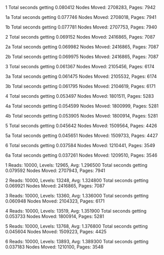 1
Total seconds getting 0.080412
Nodes Moved: 2708283, Pages: 7942

1a
Total seconds getting 0.077746
Nodes Moved: 2708018, Pages: 7941

1b
Total seconds getting 0.077781
Nodes Moved: 2707753, Pages: 7940


2
Total seconds getting 0.069152
Nodes Moved: 2416865, Pages: 7087

2a
Total seconds getting 0.069982
Nodes Moved: 2416865, Pages: 7087

2b
Total seconds getting 0.069975
Nodes Moved: 2416865, Pages: 7087

3
Total seconds getting 0.061367
Nodes Moved: 2105456, Pages: 6174

3a
Total seconds getting 0.061475
Nodes Moved: 2105532, Pages: 6174

3b
Total seconds getting 0.061795
Nodes Moved: 2104619, Pages: 6171

4
Total seconds getting 0.053497
Nodes Moved: 1801511, Pages: 5283

4a
Total seconds getting 0.054599
Nodes Moved: 1800999, Pages: 5281

4b
Total seconds getting 0.053905
Nodes Moved: 1800914, Pages: 5281

5
Total seconds getting 0.045642
Nodes Moved: 1509564, Pages: 4426

5a
Total seconds getting 0.045651
Nodes Moved: 1509733, Pages: 4427


6
Total seconds getting 0.037584
Nodes Moved: 1210441, Pages: 3549

6a
Total seconds getting 0.037261
Nodes Moved: 1209510, Pages: 3546



1
Reads: 10000, Levels: 12965, Avg: 1.296500
Total seconds getting 0.079592
Nodes Moved: 2707943, Pages: 7941


2
Reads: 10000, Levels: 13248, Avg: 1.324800
Total seconds getting 0.069921
Nodes Moved: 2416865, Pages: 7087

3
Reads: 10000, Levels: 13360, Avg: 1.336000
Total seconds getting 0.060948
Nodes Moved: 2104323, Pages: 6171

4
Reads: 10000, Levels: 13519, Avg: 1.351900
Total seconds getting 0.053733
Nodes Moved: 1800914, Pages: 5281

5
Reads: 10000, Levels: 13768, Avg: 1.376800
Total seconds getting 0.045604
Nodes Moved: 1509223, Pages: 4425

6
Reads: 10000, Levels: 13893, Avg: 1.389300
Total seconds getting 0.037183
Nodes Moved: 1210100, Pages: 3548